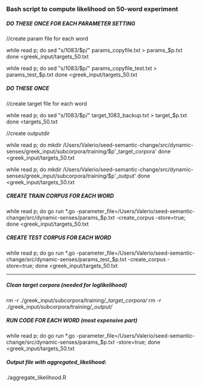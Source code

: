 ### Bash script to compute likelihood on 50-word experiment


##### DO THESE ONCE FOR EACH PARAMETER SETTING

//create param file for each word

while read p;  do
sed "s/1083/$p/" params_copyfile.txt > params_$p.txt
done <greek_input/targets_50.txt

while read p;  do
sed "s/1083/$p/" params_copyfile_test.txt > params_test_$p.txt
done <greek_input/targets_50.txt


##### DO THESE ONCE

//create target  file for each word

while read p;  do
sed "s/1083/$p/" target_1083_backup.txt > target_$p.txt
done <targets_50.txt

//create outputdir

while read p;  do
mkdir /Users/Valerio/seed-semantic-change/src/dynamic-senses/greek_input/subcorpora/training/$p'_target_corpora'
done <greek_input/targets_50.txt

while read p;  do
mkdir /Users/Valerio/seed-semantic-change/src/dynamic-senses/greek_input/subcorpora/training/$p'_output'
done <greek_input/targets_50.txt


##### CREATE TRAIN CORPUS FOR EACH WORD

while read p;  do
go run *.go -parameter_file=/Users/Valerio/seed-semantic-change/src/dynamic-senses/params_$p.txt  -create_corpus  -store=true;
done <greek_input/targets_50.txt

##### CREATE TEST CORPUS FOR EACH WORD

while read p;  do
go run *.go -parameter_file=/Users/Valerio/seed-semantic-change/src/dynamic-senses/params_test_$p.txt  -create_corpus  -store=true;
done <greek_input/targets_50.txt

________________


##### Clean target corpora (needed for loglikelihood)

rm -r ./greek_input/subcorpora/training/*_target_corpora/*
rm -r ./greek_input/subcorpora/training/*_output/*


##### RUN CODE FOR EACH WORD (most expensive part)

while read p;  do
go run *.go -parameter_file=/Users/Valerio/seed-semantic-change/src/dynamic-senses/params_$p.txt  -store=true;
done <greek_input/targets_50.txt


##### Output file with aggregated_likelihood:

./aggregate_likelihood.R

